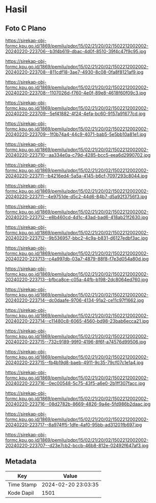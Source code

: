 # Hasil

## Foto C Plano

https://sirekap-obj-formc.kpu.go.id/1869/pemilu/pdpr/15/02/21/20/02/1502212002002-20240220-223706--b3f4b619-dbac-4d0f-8510-39f4c47f9c95.jpg

https://sirekap-obj-formc.kpu.go.id/1869/pemilu/pdpr/15/02/21/20/02/1502212002002-20240220-223708--811cdf18-3ae7-4930-8c08-0fa8f8121af9.jpg

https://sirekap-obj-formc.kpu.go.id/1869/pemilu/pdpr/15/02/21/20/02/1502212002002-20240220-223708--1107026d-f760-4e0f-89e8-4618f60f09c3.jpg

https://sirekap-obj-formc.kpu.go.id/1869/pemilu/pdpr/15/02/21/20/02/1502212002002-20240220-223709--5ef41882-4f24-4efa-bc60-9157a91677cd.jpg

https://sirekap-obj-formc.kpu.go.id/1869/pemilu/pdpr/15/02/21/20/02/1502212002002-20240220-223709--1f0b74a4-44c9-4071-bab5-5e5bb10a81e1.jpg

https://sirekap-obj-formc.kpu.go.id/1869/pemilu/pdpr/15/02/21/20/02/1502212002002-20240220-223710--aa334e0a-c79d-4285-bcc5-eea6d2990702.jpg

https://sirekap-obj-formc.kpu.go.id/1869/pemilu/pdpr/15/02/21/20/02/1502212002002-20240220-223711--b4216ed4-5a5a-4145-b6cf-7097293c8044.jpg

https://sirekap-obj-formc.kpu.go.id/1869/pemilu/pdpr/15/02/21/20/02/1502212002002-20240220-223711--4e9751de-d5c2-44d6-84b7-d5a92f3756f3.jpg

https://sirekap-obj-formc.kpu.go.id/1869/pemilu/pdpr/15/02/21/20/02/1502212002002-20240220-223712--e8b460cd-4d1c-43ad-bad6-418ab21f2630.jpg

https://sirekap-obj-formc.kpu.go.id/1869/pemilu/pdpr/15/02/21/20/02/1502212002002-20240220-223712--9b536957-bbc2-4c9a-b831-d6127edbf3ac.jpg

https://sirekap-obj-formc.kpu.go.id/1869/pemilu/pdpr/15/02/21/20/02/1502212002002-20240220-223713--c4a997db-03a7-4879-88f8-f7e3d054a80d.jpg

https://sirekap-obj-formc.kpu.go.id/1869/pemilu/pdpr/15/02/21/20/02/1502212002002-20240220-223713--bfbca8ce-c05a-44fb-b198-2dc8064ed760.jpg

https://sirekap-obj-formc.kpu.go.id/1869/pemilu/pdpr/15/02/21/20/02/1502212002002-20240220-223714--dc0daafe-9706-4134-91a2-ce11c97f1662.jpg

https://sirekap-obj-formc.kpu.go.id/1869/pemilu/pdpr/15/02/21/20/02/1502212002002-20240220-223714--c11480c8-6065-4560-bd98-23bab6ecca21.jpg

https://sirekap-obj-formc.kpu.go.id/1869/pemilu/pdpr/15/02/21/20/02/1502212002002-20240220-223715--732c9189-99f0-4196-8f6f-a74576d99506.jpg

https://sirekap-obj-formc.kpu.go.id/1869/pemilu/pdpr/15/02/21/20/02/1502212002002-20240220-223715--fb4b19d8-baeb-4911-9c35-79cf07c1e1a4.jpg

https://sirekap-obj-formc.kpu.go.id/1869/pemilu/pdpr/15/02/21/20/02/1502212002002-20240220-223716--0ec00548-5c75-43f5-a6e0-2b1ff307facc.jpg

https://sirekap-obj-formc.kpu.go.id/1869/pemilu/pdpr/15/02/21/20/02/1502212002002-20240220-223716--08d2782b-8669-4826-9a4e-5fd986b2daac.jpg

https://sirekap-obj-formc.kpu.go.id/1869/pemilu/pdpr/15/02/21/20/02/1502212002002-20240220-223717--8a974ff5-1dfe-4af0-95bb-ad31201fb697.jpg

https://sirekap-obj-formc.kpu.go.id/1869/pemilu/pdpr/15/02/21/20/02/1502212002002-20240220-223707--d23e7cb2-bccb-46b8-812e-02492f647af3.jpg


## Metadata

| Key        | Value               |
| ---------- | ------------------- |
| Time Stamp | 2024-02-20 23:03:35 |
| Kode Dapil | 1501                |



